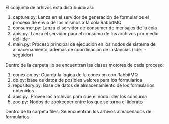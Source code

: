 El conjunto de arhivos esta distribuido asi:

1. capture.py: Lanza en el servidor de generación de formularios el proceso de envio de los mismos a la cola RabbitMQ
2. consumer.py: Lanza el servidor de consumer de mensajes de la cola
3. apis.py: Lanza el servidor para el consumo de los archivos por medio del lider
4. main.py: Proceso principal de ejecución en los nodos de sistema de almacenamiento, ademas de coordinación de instancias (lider - seguidor)

Dentro de la carpeta lib se encuentran las clases motores de cada proceso:
1. conexion.py: Guarda la logica de la conexion con RabbitMQ
2. db.py: base de datos de posibles valores para los formularios
3. repository.py: Base de datos de almacenamiento de los formularios obtenidos
4. apis.py: Provee los archivos para que el nodo lider los consuma
5. zoo.py: Nodos de zookeeper entre los que se turna el liderato

Dentro de la carpeta files:
Se encuentran los arhivos almacenados de formularios
